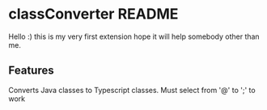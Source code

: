 # classConverter README

Hello :) this is my very first extension hope it will help somebody other than me.

## Features

Converts Java classes to Typescript classes. Must select from '@' to ';' to work



